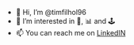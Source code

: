 - 👋 Hi, I’m @timfilhol96
- 👀 I’m interested in 🎸, 📊 and 🕹️
- 📫 You can reach me on [LinkedIN](https://www.linkedin.com/in/timothee-filhol/)

<!---
timfilhol96/timfilhol96 is a ✨ special ✨ repository because its `README.md` (this file) appears on your GitHub profile.
You can click the Preview link to take a look at your changes.
--->
